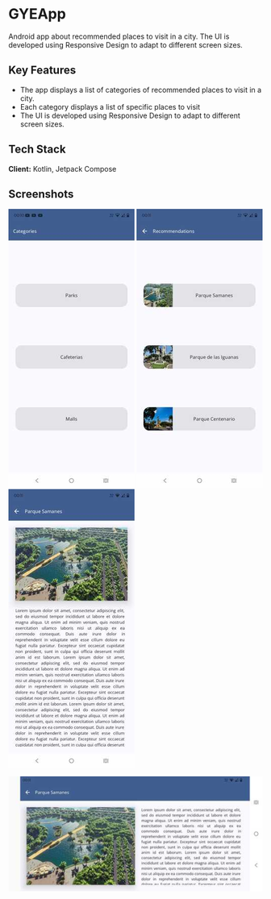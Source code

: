 # GYEApp

Android app about recommended places to visit in a city. The UI is developed using Responsive Design to adapt to different screen sizes.


## Key Features

- The app displays a list of categories of recommended places to visit in a city.
- Each category displays a list of specific places to visit
- The UI is developed using Responsive Design to adapt to different screen sizes.


## Tech Stack

**Client:** Kotlin, Jetpack Compose


## Screenshots

![App Screenshot](https://github.com/milton-code/GYEApp/blob/69cfa964ecb5bb74b71030ae5d050786a3b53577/categories_screenshot.jpeg)
![App Screenshot](https://github.com/milton-code/GYEApp/blob/69cfa964ecb5bb74b71030ae5d050786a3b53577/parks_screenshot.jpeg)
![App Screenshot](https://github.com/milton-code/GYEApp/blob/69cfa964ecb5bb74b71030ae5d050786a3b53577/samanes_screenshot.jpeg)

![App Screenshot](https://github.com/milton-code/GYEApp/blob/69cfa964ecb5bb74b71030ae5d050786a3b53577/samanes_horizontal_screenshot.jpeg)
